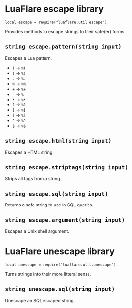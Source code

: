 # LuaFlare escape library

`local escape = require("luaflare.util.escape")`

Provides methods to escape strings to their safe(er) forms.

## `string escape.pattern(string input)`

Escapes a Lua pattern.

 - `(` -> `%(`
 - `)` -> `%)`
 - `.` -> `%.`
 - `%` -> `%%`
 - `+` -> `%+`
 - `-` -> `%-`
 - `*` -> `%*`
 - `?` -> `%?`
 - `[` -> `%[`
 - `]` -> `%]`
 - `^` -> `%^`
 - `$` -> `%$`

## `string escape.html(string input)`

Escapes a HTML string.

## `string escape.striptags(string input)`

Strips all tags from a string.

## `string escape.sql(string input)`

Returns a safe string to use in SQL queries.

## `string escape.argument(string input)`

Escapes a Unix shell argument.

# LuaFlare unescape library

`local unescape = require("luaflare.util.unescape")`

Turns strings into their more litteral sense.

## `string unescape.sql(string input)`

Unescape an SQL escaped string.
